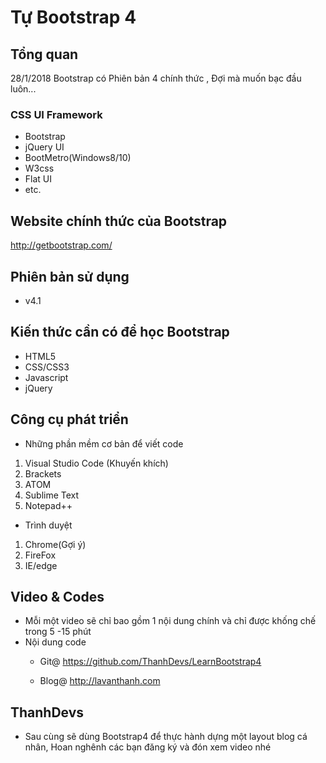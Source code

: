 Tự Bootstrap 4
==============

## Tổng quan

28/1/2018 Bootstrap có Phiên bản 4 chính thức , Đợi mà muốn bạc đầu luôn... 

### CSS UI Framework

+ Bootstrap
+ jQuery UI
+ BootMetro(Windows8/10)
+ W3css
+ Flat UI
+ etc.

## Website chính thức của Bootstrap

http://getbootstrap.com/

## Phiên bản sử dụng

+ v4.1

## Kiến thức cần có để học Bootstrap 

+ HTML5
+ CSS/CSS3
+ Javascript
+ jQuery

## Công cụ phát triển

* Những phần mềm cơ bản để viết code 
 1. Visual Studio Code (Khuyến khích)
 2. Brackets
 3. ATOM
 4. Sublime Text
 5. Notepad++

* Trình duyệt
 1. Chrome(Gợi ý)
 2. FireFox
 3. IE/edge

## Video & Codes
* Mỗi một video sẽ chỉ bao gồm 1 nội dung chính và chỉ được khống chế trong 5 -15 phút 
* Nội dung code 
  - Git@
    https://github.com/ThanhDevs/LearnBootstrap4

  - Blog@
    http://lavanthanh.com

## ThanhDevs

* Sau cùng sẽ dùng Bootstrap4 để thực hành dựng một layout blog cá nhân, Hoan nghênh các bạn đăng ký và đón xem video nhé

